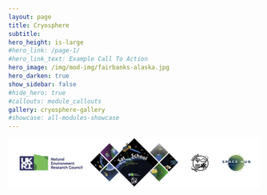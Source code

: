```yaml
---
layout: page
title: Cryosphere
subtitle: 
hero_height: is-large
#hero_link: /page-1/
#hero_link_text: Example Call To Action
hero_image: /img/mod-img/fairbanks-alaska.jpg
hero_darken: true
show_sidebar: false
#hide_hero: true
#callouts: module_callouts
gallery: cryosphere-gallery
#showcase: all-modules-showcase
---
```


![SatSchool footer](/img/satschool-footer.png "SatSchool footer")
